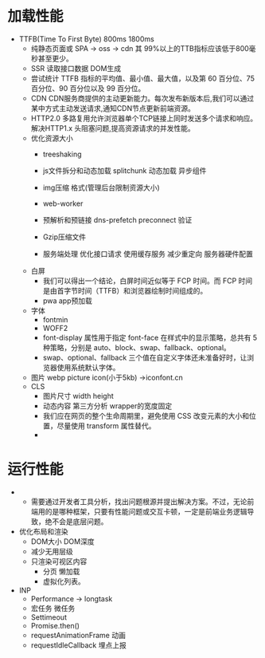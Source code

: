 
# 加载性能

* TTFB(Time To First Byte)  800ms  1800ms
    - 纯静态页面或 SPA  ->  oss -> cdn  其 99%以上的TTB指标应该低于800毫秒甚至更少。
    - SSR  读取接口数据  DOM生成
    - 尝试统计 TTFB 指标的平均值、最小值、最大值，以及第 60 百分位、75 百分位、90 百分位以及 99 百分位。
    - CDN   CDN服务商提供的主动更新能力。每次发布新版本后,我们可以通过某中方式主动发送请求,通知CDN节点更新前端资源。
    - HTTP2.0  多路复用允许浏览器单个TCP链接上同时发送多个请求和响应。解决HTTP1.x 头阻塞问题,提高资源请求的并发性能。
    - 优化资源大小  
        - treeshaking  
        - js文件拆分和动态加载  splitchunk  动态加载  异步组件   
        - img压缩 格式(管理后台限制资源大小) 
        - web-worker
        - 预解析和预链接 dns-prefetch  preconnect    验证
        - Gzip压缩文件

        - 服务端处理  优化接口请求  使用缓存服务 减少重定向 服务器硬件配置
    - 白屏
        - 我们可以得出一个结论，白屏时间近似等于 FCP 时间。而 FCP 时间是由首字节时间（TTFB）和浏览器绘制时间组成的。
        - pwa  app预加载 
    - 字体
        - fontmin
        - WOFF2
        - font-display 属性用于指定 font-face 在样式中的显示策略，总共有 5 种策略，分别是 auto、block、swap、fallback、optional。
        - swap、optional、fallback 三个值在自定义字体还未准备好时，让浏览器使用系统默认字体。
    - 图片  webp  picture   icon(小于5kb) ->iconfont.cn
    - CLS
        - 图片尺寸   width height
        - 动态内容    第三方分析   wrapper的宽度固定
        - 我们应在网页的整个生命周期里，避免使用 CSS 改变元素的大小和位置，尽量使用 transform 属性替代。
        -  
# 运行性能
* * 需要通过开发者工具分析，找出问题根源并提出解决方案。不过，无论前端用的是哪种框架，只要有性能问题或交互卡顿，一定是前端业务逻辑导致，绝不会是底层问题。
* 优化布局和渲染
    - DOM大小 DOM深度
    - 减少无用层级
    - 只渲染可视区内容
        - 分页 懒加载
        - 虚拟化列表。       
* INP 
    - Performance -> longtask
    - 宏任务 微任务
    - Settimeout
    - Promise.then()
    - requestAnimationFrame   动画
    - requestIdleCallback     埋点上报
